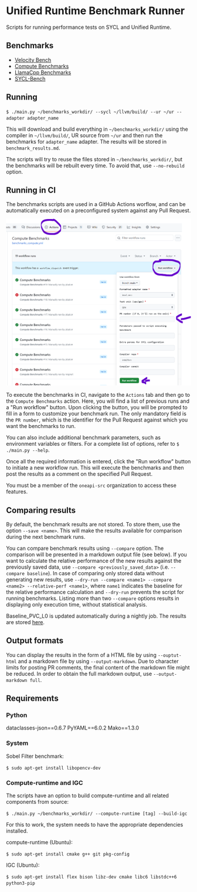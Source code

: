 # Unified Runtime Benchmark Runner

Scripts for running performance tests on SYCL and Unified Runtime.

## Benchmarks

- [Velocity Bench](https://github.com/oneapi-src/Velocity-Bench)
- [Compute Benchmarks](https://github.com/intel/compute-benchmarks/)
- [LlamaCpp Benchmarks](https://github.com/ggerganov/llama.cpp)
- [SYCL-Bench](https://github.com/unisa-hpc/sycl-bench)

## Running

`$ ./main.py ~/benchmarks_workdir/ --sycl ~/llvm/build/ --ur ~/ur --adapter adapter_name`

This will download and build everything in `~/benchmarks_workdir/` using the compiler in `~/llvm/build/`, UR source from `~/ur` and then run the benchmarks for `adapter_name` adapter. The results will be stored in `benchmark_results.md`.

The scripts will try to reuse the files stored in `~/benchmarks_workdir/`, but the benchmarks will be rebuilt every time. To avoid that, use `--no-rebuild` option.

## Running in CI

The benchmarks scripts are used in a GitHub Actions worflow, and can be automatically executed on a preconfigured system against any Pull Request.

![compute benchmarks](workflow.png "Compute Benchmarks CI job")

To execute the benchmarks in CI, navigate to the `Actions` tab and then go to the `Compute Benchmarks` action. Here, you will find a list of previous runs and a "Run workflow" button. Upon clicking the button, you will be prompted to fill in a form to customize your benchmark run. The only mandatory field is the `PR number`, which is the identifier for the Pull Request against which you want the benchmarks to run.

You can also include additional benchmark parameters, such as environment variables or filters. For a complete list of options, refer to `$ ./main.py --help`.

Once all the required information is entered, click the "Run workflow" button to initiate a new workflow run. This will execute the benchmarks and then post the results as a comment on the specified Pull Request.

You must be a member of the `oneapi-src` organization to access these features.

## Comparing results

By default, the benchmark results are not stored. To store them, use the option `--save <name>`. This will make the results available for comparison during the next benchmark runs.

You can compare benchmark results using `--compare` option. The comparison will be presented in a markdown output file (see below). If you want to calculate the relative performance of the new results against the previously saved data, use `--compare <previously_saved_data>` (i.e. `--compare baseline`). In case of comparing only stored data without generating new results, use `--dry-run --compare <name1> --compare <name2> --relative-perf <name1>`, where `name1` indicates the baseline for the relative performance calculation and `--dry-run` prevents the script for running benchmarks. Listing more than two `--compare` options results in displaying only execution time, without statistical analysis.

Baseline_PVC_L0 is updated automatically during a nightly job. The results
are stored [here](https://intel.github.io/llvm/benchmarks/).

## Output formats
You can display the results in the form of a HTML file by using `--ouptut-html` and a markdown file by using `--output-markdown`. Due to character limits for posting PR comments, the final content of the markdown file might be reduced. In order to obtain the full markdown output, use `--output-markdown full`.

## Requirements

### Python

dataclasses-json==0.6.7
PyYAML==6.0.2
Mako==1.3.0

### System

Sobel Filter benchmark:

`$ sudo apt-get install libopencv-dev`

### Compute-runtime and IGC

The scripts have an option to build compute-runtime and all related components from source:

`$ ./main.py ~/benchmarks_workdir/ --compute-runtime [tag] --build-igc`

For this to work, the system needs to have the appropriate dependencies installed.

compute-runtime (Ubuntu):

`$ sudo apt-get install cmake g++ git pkg-config`

IGC (Ubuntu):

`$ sudo apt-get install flex bison libz-dev cmake libc6 libstdc++6 python3-pip`
